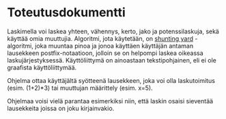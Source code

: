 # Toteutusdokumentti

Laskimella voi laskea yhteen, vähennys, kerto, jako ja potenssilaskuja, sekä käyttää omia muuttujia.
Algoritmi, jota käytetään, on [shunting yard](https://en.wikipedia.org/wiki/Shunting_yard_algorithm) -algoritmi, 
joka muuntaa pinoa ja jonoa käyttäen käyttäjän antaman lausekkeen postfix-notaatioon, jolloin se on helpompi laskea oikeassa laskujärjestyksessä.
Käyttöliittymä on ainoastaan tekstipohjainen, eli ei ole graafista käyttöliittymää.

Ohjelma ottaa käyttäjältä syötteenä lausekkeen, joka voi olla laskutoimitus (esim. (1+2)*3) tai muuttujan määrittely (esim. x=5).

Ohjelmaa voisi vielä parantaa esimerkiksi niin, että laskin osaisi sieventää lausekkeita joissa on joku kirjainvakio.
